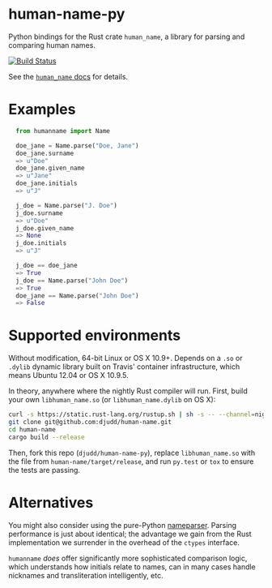 # human-name-py
Python bindings for the Rust crate `human_name`, a library for parsing and comparing human names.

[![Build Status](https://travis-ci.org/djudd/human-name-py.svg?branch=master)](https://travis-ci.org/djudd/human-name-py)

See the [`human_name` docs](http://djudd.github.io/human-name) for details.

# Examples

```python
  from humanname import Name

  doe_jane = Name.parse("Doe, Jane")
  doe_jane.surname
  => u"Doe"
  doe_jane.given_name
  => u"Jane"
  doe_jane.initials
  => u"J"

  j_doe = Name.parse("J. Doe")
  j_doe.surname
  => u"Doe"
  j_doe.given_name
  => None
  j_doe.initials
  => u"J"

  j_doe == doe_jane
  => True
  j_doe == Name.parse("John Doe")
  => True
  doe_jane == Name.parse("John Doe")
  => False
```

# Supported environments

Without modification, 64-bit Linux or OS X 10.9+. Depends on a `.so` or `.dylib`
dynamic library built on Travis' container infrastructure, which means Ubuntu 12.04
or OS X 10.9.5.

In theory, anywhere where the nightly Rust compiler will run. First, build your
own `libhuman_name.so` (or `libhuman_name.dylib` on OS X):
```bash
curl -s https://static.rust-lang.org/rustup.sh | sh -s -- --channel=nightly
git clone git@github.com:djudd/human-name.git
cd human-name
cargo build --release
```

Then, fork this repo (`djudd/human-name-py`), replace `libhuman_name.so` with
the file from `human-name/target/release`, and run `py.test` or `tox` to ensure
the tests are passing.

# Alternatives

You might also consider using the pure-Python [nameparser](https://github.com/derek73/python-nameparser).
Parsing performance is just about identical; the advantage we gain from the Rust
implementation we surrender in the overhead of the `ctypes` interface.

`humanname` _does_ offer significantly more sophisticated comparison logic,
which understands how initials relate to names, can in many cases handle
nicknames and transliteration intelligently, etc.
